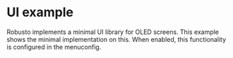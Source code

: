 # UI example

Robusto implements a minimal UI library for OLED screens. 
This example shows the minimal implementation on this.
When enabled, this functionality is configured in the menuconfig.